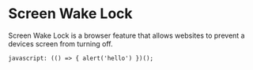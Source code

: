 # Screen Wake Lock

Screen Wake Lock is a browser feature that allows websites to prevent a devices screen from turning off.

```
javascript: (() => { alert('hello') })();
```
